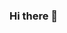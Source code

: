 ### Hi there 👋

<!--
My portfolio website, currently WIP, I am going to build it up to store all my projects and all my experience.
-->
